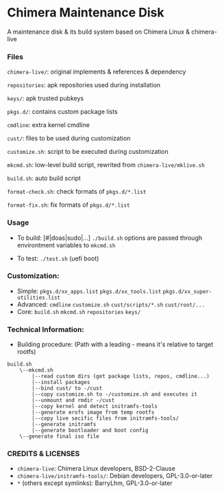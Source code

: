 # Chimera Maintenance Disk
A maintenance disk & its build system based on Chimera Linux & chimera-live

### Files
`chimera-live/`: original implements & references & dependency

`repositories`: apk repositories used during installation

`keys/`: apk trusted pubkeys

`pkgs.d/`: contains custom package lists

`cmdline`: extra kernel cmdline

`cust/`: files to be used during customization

`customize.sh`: script to be executed during customization

`mkcmd.sh`: low-level build script, rewrited from `chimera-live/mklive.sh`

`build.sh`: auto build script

`format-check.sh`: check formats of `pkgs.d/*.list`

`format-fix.sh`: fix formats of `pkgs.d/*.list`

### Usage
- To build:
[#|doas|sudo|...] `./build.sh`
options are passed through environtment variables to `mkcmd.sh`

- To test:
`./test.sh` (uefi boot)

### Customization:
- Simple: `pkgs.d/xx_apps.list` `pkgs.d/xx_tools.list` `pkgs.d/xx_super-utilities.list`
- Advanced: `cmdline` `customize.sh` `cust/scripts/*.sh` `cust/root/...`
- Core: `build.sh` `mkcmd.sh` `repositories` `keys/`

### Technical Information:
- Building procedure:
(Path with a leading - means it's relative to target rootfs)
```
build.sh
    \--mkcmd.sh
        |--read custom dirs (get package lists, repos, cmdline...)
        |--install packages
        |--bind cust/ to -/cust
        |--copy customize.sh to -/customize.sh and executes it
        |--unmount and rmdir -/cust
        |--copy kernel and detect initramfs-tools
        |--generate erofs image from temp rootfs
        |--copy live secific files from initramfs-tools/
        |--generate initramfs
        |--generate bootloader and boot config
	\--generate final iso file
```

### CREDITS & LICENSES
- `chimera-live`: Chimera Linux developers, BSD-2-Clause
- `chimera-live/initramfs-tools/`: Debian developers, GPL-3.0-or-later
- `*` (others except symlinks): BarryLhm, GPL-3.0-or-later
